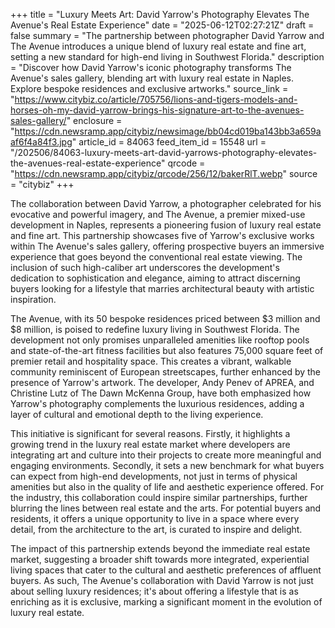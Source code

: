 +++
title = "Luxury Meets Art: David Yarrow's Photography Elevates The Avenue's Real Estate Experience"
date = "2025-06-12T02:27:21Z"
draft = false
summary = "The partnership between photographer David Yarrow and The Avenue introduces a unique blend of luxury real estate and fine art, setting a new standard for high-end living in Southwest Florida."
description = "Discover how David Yarrow's iconic photography transforms The Avenue's sales gallery, blending art with luxury real estate in Naples. Explore bespoke residences and exclusive artworks."
source_link = "https://www.citybiz.co/article/705756/lions-and-tigers-models-and-horses-oh-my-david-yarrow-brings-his-signature-art-to-the-avenues-sales-gallery/"
enclosure = "https://cdn.newsramp.app/citybiz/newsimage/bb04cd019ba143bb3a659aaf6f4a84f3.jpg"
article_id = 84063
feed_item_id = 15548
url = "/202506/84063-luxury-meets-art-david-yarrows-photography-elevates-the-avenues-real-estate-experience"
qrcode = "https://cdn.newsramp.app/citybiz/qrcode/256/12/bakerRlT.webp"
source = "citybiz"
+++

<p>The collaboration between David Yarrow, a photographer celebrated for his evocative and powerful imagery, and The Avenue, a premier mixed-use development in Naples, represents a pioneering fusion of luxury real estate and fine art. This partnership showcases five of Yarrow's exclusive works within The Avenue's sales gallery, offering prospective buyers an immersive experience that goes beyond the conventional real estate viewing. The inclusion of such high-caliber art underscores the development's dedication to sophistication and elegance, aiming to attract discerning buyers looking for a lifestyle that marries architectural beauty with artistic inspiration.</p><p>The Avenue, with its 50 bespoke residences priced between $3 million and $8 million, is poised to redefine luxury living in Southwest Florida. The development not only promises unparalleled amenities like rooftop pools and state-of-the-art fitness facilities but also features 75,000 square feet of premier retail and hospitality space. This creates a vibrant, walkable community reminiscent of European streetscapes, further enhanced by the presence of Yarrow's artwork. The developer, Andy Penev of APREA, and Christine Lutz of The Dawn McKenna Group, have both emphasized how Yarrow's photography complements the luxurious residences, adding a layer of cultural and emotional depth to the living experience.</p><p>This initiative is significant for several reasons. Firstly, it highlights a growing trend in the luxury real estate market where developers are integrating art and culture into their projects to create more meaningful and engaging environments. Secondly, it sets a new benchmark for what buyers can expect from high-end developments, not just in terms of physical amenities but also in the quality of life and aesthetic experience offered. For the industry, this collaboration could inspire similar partnerships, further blurring the lines between real estate and the arts. For potential buyers and residents, it offers a unique opportunity to live in a space where every detail, from the architecture to the art, is curated to inspire and delight.</p><p>The impact of this partnership extends beyond the immediate real estate market, suggesting a broader shift towards more integrated, experiential living spaces that cater to the cultural and aesthetic preferences of affluent buyers. As such, The Avenue's collaboration with David Yarrow is not just about selling luxury residences; it's about offering a lifestyle that is as enriching as it is exclusive, marking a significant moment in the evolution of luxury real estate.</p>